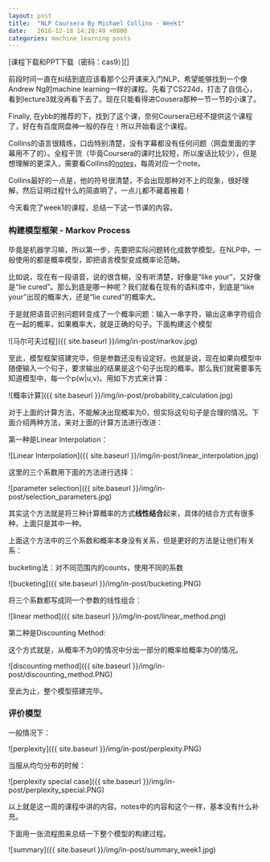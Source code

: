 ```yaml
---
layout: post
title:  "NLP Coursera By Michael Collins - Week1"
date:   2016-12-18 14:20:49 +0800
categories: machine_learning posts
---
```


[课程下载和PPT下载（密码：cas9）][]

前段时间一直在纠结到底应该看那个公开课来入门NLP，希望能够找到一个像Andrew Ng的machine learning一样的课程。先看了CS224d，打击了自信心，看到lecture3就没再看下去了。现在只能看得进Cousera那种一节一节的小课了。

Finally, 在ybb的推荐的下，找到了这个课，奈何Coursera已经不提供这个课程了，好在有百度网盘神一般的存在！所以开始看这个课程。

Collins的语言很精练，口齿特别清楚，没有字幕都没有任何问题（网盘里面的字幕用不了的）。全程干货（毕竟Coursera的课时比较短，所以废话比较少），但是想理解的更深入，需要看Collins的[notes]，每周对应一个note。

Collins最好的一点是，他的符号很清楚，不会出现那种对不上的现象，很好理解，然后证明过程什么的简直明了，一点儿都不藏着掖着！

今天看完了week1的课程，总结一下这一节课的内容。

### 构建模型框架 - Markov Process

毕竟是机器学习嘛，所以第一步，先要把实际问题转化成数学模型。在NLP中，一般使用的都是概率模型，即把语言模型变成概率论范畴。

比如说，现在有一段语音，说的很含糊，没有听清楚，好像是“like your”，又好像是“lie cured”。那么到底是哪一种呢？我们就看在现有的语料库中，到底是“like your”出现的概率大，还是“lie cured”的概率大。

于是就把语音识别问题转变成了一个概率问题：输入一串字符，输出这串字符组合在一起的概率，如果概率大，就是正确的句子。下面构建这个模型

![马尔可夫过程]({{ site.baseurl }}/img/in-post/markov.jpg)

至此，模型框架搭建完毕，但是参数还没有设定好。也就是说，现在如果向模型中随便输入一个句子，要求输出的结果是这个句子出现的概率。那么我们就需要事先知道模型中，每一个p(w\|u,v)。用如下方式来计算：

![概率计算]({{ site.baseurl }}/img/in-post/probability_calculation.jpg)

对于上面的计算方法，不能解决出现概率为0，但实际这句句子是合理的情况。下面介绍两种方法，来对上面的计算方法进行改进：

第一种是Linear Interpolation：

![Linear Interpolation]({{ site.baseurl }}/img/in-post/linear_interpolation.jpg)

这里的三个系数用下面的方法进行选择：

![parameter selection]({{ site.baseurl }}/img/in-post/selection_parameters.jpg)

其实这个方法就是将三种计算概率的方式**线性结合**起来，具体的结合方式有很多种，上面只是其中一种。

上面这个方法中的三个系数和概率本身没有关系，但是更好的方法是让他们有关系：

bucketing法：对不同范围内的counts，使用不同的系数

![bucketing]({{ site.baseurl }}/img/in-post/bucketing.PNG)

将三个系数都写成同一个参数的线性组合：

![linear method]({{ site.baseurl }}/img/in-post/linear_method.png)

第二种是Discounting Method:

这个方式就是，从概率不为0的情况中分出一部分的概率给概率为0的情况。

![discounting method]({{ site.baseurl }}/img/in-post/discounting_method.PNG)

至此为止，整个模型搭建完毕。

### 评价模型

一般情况下：

![perplexity]({{ site.baseurl }}/img/in-post/perplexity.PNG)

当服从均匀分布的时候：

![perplexity special case]({{ site.baseurl }}/img/in-post/perplexity_special.PNG)

以上就是这一周的课程中讲的内容。notes中的内容和这个一样，基本没有什么补充。

下面用一张流程图来总结一下整个模型的构建过程。

![summary]({{ site.baseurl }}/img/in-post/summary_week1.jpg)


[课程下载和PPT下载（密码：i72q）]: https://pan.baidu.com/s/1dFrAcjJ

[notes]:http://www.cs.columbia.edu/~mcollins/notes-spring2013.html
